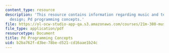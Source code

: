 ```yaml
---
content_type: resource
description: 'This resource contains information regarding music and technology: Sound
  design; Pd programming concepts.'
file: https://ol-ocw-studio-app-qa.s3.amazonaws.com/courses/21m-380-music-and-technology-sound-design-spring-2016/b2ba762fd3be78bed521cd16aae1b24c_MIT21M_380S16_Lec06.pdf
file_type: application/pdf
resourcetype: Document
title: Pd Programming Concepts
uid: b2ba762f-d3be-78be-d521-cd16aae1b24c
---
```

